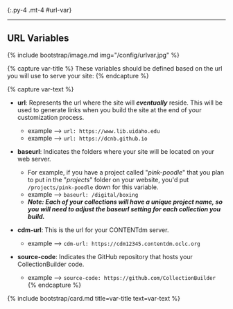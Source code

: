 {:.py-4 .mt-4 #url-var}
***


## URL Variables

{% include bootstrap/image.md img="/config/urlvar.jpg" %}

{% capture var-title %}
These variables should be defined based on the url you will use to serve your site:
{% endcapture %}

{% capture var-text %}
- **url**: Represents the url where the site will ***eventually*** reside. This will be used to generate links when you build the site at the end of your customization process. 
	- example --> `url: https://www.lib.uidaho.edu`
	- example --> `url: https://dcnb.github.io`

- **baseurl**: Indicates the folders where your site will be located on your web server. 
	- For example, if you have a project called "*pink-poodle*" that you plan to put in the "*projects*" folder on your website, you'd put `/projects/pink-poodle` down for this variable. 
	- example --> `baseurl: /digital/boxing` 
	- ***Note: Each of your collections will have a unique project name, so you will need to adjust the **baseurl** setting for each collection you build.***

- **cdm-url**: This is the url for your CONTENTdm server.
	- example --> `cdm-url: https://cdm12345.contentdm.oclc.org`

- **source-code**: Indicates the GitHub repository that hosts your CollectionBuilder code.
	- example --> `source-code: https://github.com/CollectionBuilder`
{% endcapture %}

{% include bootstrap/card.md title=var-title text=var-text %}